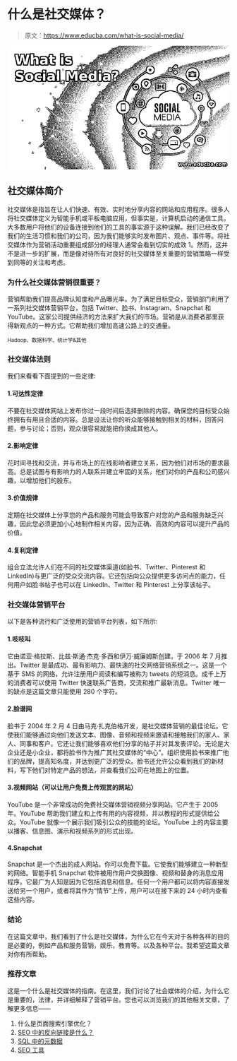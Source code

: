 # 什么是社交媒体？

> 原文：<https://www.educba.com/what-is-social-media/>

![What is Social Media](img/373a58fb846735f66c2763a76ac100c8.png)



## 社交媒体简介

社交媒体是指旨在让人们快速、有效、实时地分享内容的网站和应用程序。很多人将社交媒体定义为智能手机或平板电脑应用，但事实是，计算机启动的通信工具。大多数用户将他们的设备连接到他们的工具的事实源于这种误解。我们已经改变了我们的生活习惯和我们的公司，因为我们能够实时发布图片、观点、事件等。将社交媒体作为营销活动重要组成部分的经理人通常会看到切实的成效 1。然而，这并不是进一步的扩展，而是像对待所有对良好的社交媒体至关重要的营销策略一样受到同等的关注和考虑。

### 为什么社交媒体营销很重要？

营销帮助我们提高品牌认知度和产品曝光率。为了满足目标受众，营销部门利用了一系列社交媒体营销平台，包括 Twitter、脸书、Instagram、Snapchat 和 YouTube。这家公司提供经济的方法来扩大我们的市场。营销是从消费者那里获得新观点的一种方式。它帮助我们增加高速公路上的交通量。

<small>Hadoop、数据科学、统计学&其他</small>

### 社交媒体法则

我们来看看下面提到的一些定律:

#### 1.可达性定律

不要在社交媒体网站上发布你过一段时间后选择删除的内容。确保您的目标受众始终拥有有用且合适的内容。总是设法让你的听众能够接触到相关的材料，回答问题，参与讨论；否则，观众很容易就能把你换成其他人。

#### 2.影响定律

花时间寻找和交流，并与市场上的在线影响者建立关系，因为他们对市场的要求最高。总是试图与有影响力的人联系并建立牢固的关系，他们对你的产品和公司感兴趣，以增加他们的股东。

#### 3.价值规律

定期在社交媒体上分享您的产品和服务可能会导致客户对您的产品和服务缺乏兴趣，因此您必须更加小心地制作相关内容，因为正确、高效的内容可以提升产品的价值。

#### 4.复利定律

组合立法允许人们在不同的社交媒体渠道(如脸书、Twitter、Pinterest 和 LinkedIn)与更广泛的受众交流内容。它还包括向公众提供更多访问点的能力，任何用户如脸书帖子也可以在 LinkedIn、Twitter 和 Pinterest 上分享该帖子。

### 社交媒体营销平台

以下是各种流行和广泛使用的营销平台列表，如下所示:

#### 1.吱吱叫

它由诺亚·格拉斯、比兹·斯通·杰克·多西和伊万·威廉姆斯创建，于 2006 年 7 月推出。Twitter 是最成功、最有影响力、最快速的社交网络营销系统之一。这是一个基于 SMS 的网络，允许注册用户阅读和编写被称为 tweets 的短消息。成千上万的消费者可以使用 Twitter 快速联系广告商，交流和推广最新消息。Twitter 唯一的缺点是这篇文章只能使用 280 个字符。

#### 2.脸谱网

脸书于 2004 年 2 月 4 日由马克·扎克伯格开发，是社交媒体营销的最佳论坛。它使我们能够通过向他们发送文本、图像、音频和视频来邀请和接触我们的家人、家人、同事和客户。它还让我们能够喜欢他们分享的帖子并对其发表评论。无论是大企业还是小企业，都将脸书作为推广其社交媒体的“中心”。组织使用脸书来推广他们的品牌，提高知名度，并达到更广泛的受众。脸书还允许公众看到我们的新材料，写下他们对特定产品的想法，并查看我们公司在地图上的位置。

#### 3.视频网站（可以让用户免费上传观赏的网站）

YouTube 是一个非常成功的免费社交媒体营销视频分享网站。它产生于 2005 年。YouTube 帮助我们建立和上传有用的内容视频，并以教程的形式提供给公众。YouTube 就像一个展示我们吸引公众的技能的论坛。YouTube 上的内容主要以播客、信息图、演示和视频系列的形式出现。

#### 4.Snapchat

Snapchat 是一个杰出的成人网站。你可以免费下载。它使我们能够建立一种新型的网络。智能手机 Snapchat 软件被用作用户交换图像、视频和替身的消息应用程序。它最广为人知是因为它包括消息和信息。任何一个用户都可以将内容直接发送给另一个用户，或者将其作为“情节”上传，用户可以在接下来的 24 小时内查看这些内容。

### 结论

在这篇文章中，我们看到了什么是社交媒体，为什么它在今天对于各种各样的目的是必要的，例如产品和服务营销，娱乐，教育等。以及各种平台。我希望这篇文章对你有所帮助。

### 推荐文章

这是一个什么是社交媒体的指南。在这里，我们讨论了社会媒体的介绍，为什么它是重要的，法律，并详细解释了营销平台。您也可以浏览我们的其他相关文章，了解更多信息——

1.  什么是页面搜索引擎优化？
2.  [SEO 中的反向链接是什么？](https://www.educba.com/what-is-backlink-in-seo/)
3.  [SQL 中的元数据](https://www.educba.com/metadata-in-sql/)
4.  [SEO 工具](https://www.educba.com/seo-tools/)





